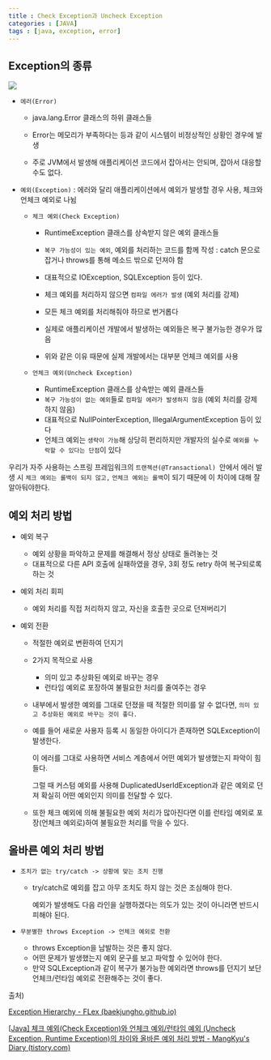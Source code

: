 ```yaml
---
title : Check Exception과 Uncheck Exception
categories : [JAVA]
tags : [java, exception, error]
---
```


## Exception의 종류

![](https://baekjungho.github.io/resource/wiki/spring-exception-hierarchy/exception-hierarchy.jpeg)

- `에러(Error)`

  - java.lang.Error 클래스의 하위 클래스들

  - Error는 메모리가 부족하다는 등과 같이 시스템이 비정상적인 상황인 경우에 발생

  - 주로 JVM에서 발생해 애플리케이션 코드에서 잡아서는 안되며, 잡아서 대응할 수도 없다.

- `예외(Exception)` : 에러와 달리 애플리케이션에서 예외가 발생할 경우 사용, 체크와 언체크 예외로 나뉨

  - `체크 예외(Check Exception)`

    - RuntimeException 클래스를 상속받지 않은 예외 클래스들

    - `복구 가능성이 있는 예외`, 예외를 처리하는 코드를 함께 작성  : catch 문으로 잡거나 throws를 통해 메소드 밖으로 던져야 함
    - 대표적으로 IOException, SQLException 등이 있다.
    - 체크 예외를 처리하지 않으면 `컴파일 에러가 발생` (예외 처리를 강제)

    - 모든 체크 예외를 처리해줘야 하므로 번거롭다
    - 실제로 애플리케이션 개발에서 발생하는 예외들은 복구 불가능한 경우가 많음
    - 위와 같은 이유 때문에 실제 개발에서는 대부분 언체크 예외를 사용

  - `언체크 예외(Uncheck Exception)`

    - RuntimeException 클래스를 상속받는 예외 클래스들
    - `복구 가능성이 없는 예외`들로 `컴파일 에러가 발생하지 않음` (예외 처리를 강제하지 않음)
    - 대표적으로 NullPointerException, IllegalArgumentException  등이 있다
    - 언체크 예외는 `생략이 가능`해 상당히 편리하지만 개발자의 실수로 `예외를 누락할 수 있다는 단점`이 있다



우리가 자주 사용하는 스프링 프레임워크의 `트랜젝션(@Transactional) `안에서 에러 발생 시 `체크 예외는 롤백이 되지 않고,` `언체크 예외는 롤백`이 되기 때문에 이 차이에 대해 잘 알아둬야한다.



## 예외 처리 방법

- 예외 복구

  - 예외 상황을 파악하고 문제를 해결해서 정상 상태로 돌려놓는 것
  - 대표적으로 다른 API 호출에 실패하였을 경우, 3회 정도 retry 하여 복구되로록 하는 것

- 예외 처리 회피

  - 예외 처리를 직접 처리하지 않고, 자신을 호출한 곳으로 던져버리기

- 예외 전환

  - 적절한 예외로 변환하여 던지기

  - 2가지 목적으로 사용

    - 의미 있고 추상화된 예외로 바꾸는 경우
    - 런타임 예외로 포장하여 불필요한 처리를 줄여주는 경우

  - 내부에서 발생한 예외를 그대로 던졌을 때 적절한 의미를 알 수 없다면, `의미 있고 추상화된 예외로 바꾸는 것이 좋다.`

  - 예를 들어 새로운 사용자 등록 시 동일한 아이디가 존재하면 SQLException이 발생한다. 

    이 에러를 그대로 사용하면 서비스 계층에서 어떤 예외가 발생했는지 파악이 힘들다.

    그럴 때 커스텀 예외를 사용해 DuplicatedUserIdException과 같은 예외로 던져 확실히 어떤 예외인지 의미를 전달할 수 있다.

  - 또한 체크 예외에 의해 불필요한 예외 처리가 많아진다면 이를 런타임 예외로 포장(언체크 예외로)하여 불필요한 처리를 막을 수 있다.



## 올바른 예외 처리 방법

- `조치가 없는 try/catch -> 상황에 맞는 조치 진행`

  - try/catch로 예외를 잡고 아무 조치도 하지 않는 것은 조심해야 한다.

    예외가 발생해도 다음 라인을 실행하겠다는 의도가 있는 것이 아니라면 반드시 피해야 된다.

- `무분별한 throws Exception -> 언체크 예외로 전환`

  - throws Exception을 남발하는 것은 좋지 않다.
  - 어떤 문제가 발생했는지 예외 문구를 보고 파악할 수 있어야 한다.
  - 만약 SQLException과 같이 복구가 불가능한 예외라면 throws를 던지기 보단 언체크/런타임 예외로 전환해주는 것이 좋다.



출처)

[Exception Hierarchy - FLex (baekjungho.github.io)](https://baekjungho.github.io/wiki/spring/spring-exception-hierarchy/)

[[Java\] 체크 예외(Check Exception)와 언체크 예외/런타임 예외 (Uncheck Exception, Runtime Exception)의 차이와 올바른 예외 처리 방법 - MangKyu's Diary (tistory.com)](https://mangkyu.tistory.com/152)